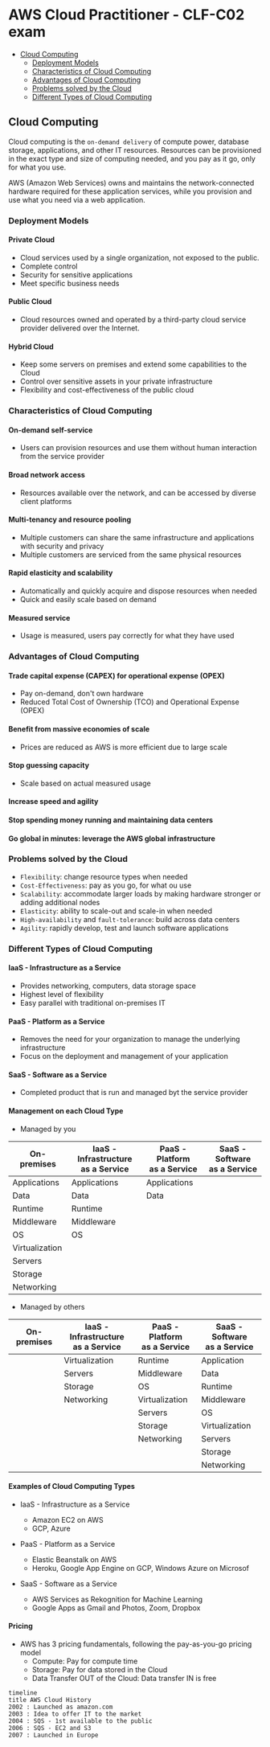 # AWS Cloud Practitioner - CLF-C02 exam

<!-- TOC depthFrom:2 -->
- [Cloud Computing](#cloud-computing)
    * [Deployment Models](#deployment-models)
    * [Characteristics of Cloud Computing](#characteristics-of-cloud-computing)
    * [Advantages of Cloud Computing](#advantages-of-cloud-computing)
    * [Problems solved by the Cloud](#advantages-of-cloud-computing)
    * [Different Types of Cloud Computing](#different-types-of-cloud-computing)
<!-- /TOC -->

<a name="cloud-computing"></a>
## Cloud Computing

Cloud computing is the `on-demand delivery` of compute power, database storage, applications, and other IT resources.
Resources can be provisioned in the exact type and size of computing needed, and you pay as it go, only for what you use.

AWS (Amazon Web Services) owns and maintains the network-connected hardware required for these application services, while you provision and use what you need via a web 
application.   

<a name="deployment-models"></a>
### Deployment Models
#### Private Cloud
* Cloud services used by a single organization, not exposed to the public.
* Complete control
* Security for sensitive applications
* Meet specific business needs

#### Public Cloud
* Cloud resources owned and operated by a third-party cloud service provider delivered over the Internet.

#### Hybrid Cloud
* Keep some servers on premises and extend some capabilities to the Cloud
* Control over sensitive assets in your private infrastructure
* Flexibility and cost-effectiveness of the public cloud

<a name="characteristics-of-cloud-computing"></a>
### Characteristics of Cloud Computing
#### On-demand self-service
* Users can provision resources and use them without human interaction from the service provider

#### Broad network access
* Resources available over the network, and can be accessed by diverse client platforms

#### Multi-tenancy and resource pooling
* Multiple customers can share the same infrastructure and applications with security and privacy
* Multiple customers are serviced from the same physical resources

#### Rapid elasticity and scalability
* Automatically and quickly acquire and dispose resources when needed
* Quick and easily scale based on demand

#### Measured service
* Usage is measured, users pay correctly for what they have used

<a name="advantages-of-cloud-computing"></a>
### Advantages of Cloud Computing
#### Trade capital expense (CAPEX) for operational expense (OPEX)
* Pay on-demand, don't own hardware
* Reduced Total Cost of Ownership (TCO) and Operational Expense (OPEX)

#### Benefit from massive economies of scale
* Prices are reduced as AWS is more efficient due to large scale

#### Stop guessing capacity
* Scale based on actual measured usage

#### Increase speed and agility

#### Stop spending money running and maintaining data centers

#### Go global in minutes: leverage the AWS global infrastructure

<a name="problems-solved-by-the-cloud"></a>
### Problems solved by the Cloud
* `Flexibility`: change resource types when needed
* `Cost-Effectiveness`: pay as you go, for what ou use
* `Scalability`: accommodate larger loads by making hardware stronger or adding additional nodes
* `Elasticity`: ability to scale-out and scale-in when needed
* `High-availability` and `fault-tolerance`: build across data centers
* `Agility`: rapidly develop, test and launch software applications

<a name="different-types-of-cloud-computing"></a>
### Different Types of Cloud Computing

#### IaaS - Infrastructure as a Service
* Provides networking, computers, data storage space
* Highest level of flexibility
* Easy parallel with traditional on-premises IT

#### PaaS - Platform as a Service
* Removes the need for your organization to manage the underlying infrastructure
* Focus on the deployment and management of your application

#### SaaS - Software as a Service
* Completed product that is run and managed byt the service provider

#### Management on each Cloud Type
* Managed by you

| On-premises    | IaaS - Infrastructure<br/>as a Service | PaaS - Platform<br/>as a Service | SaaS - Software<br/>as a Service |
|----------------|----------------------------------------|----------------------------------|----------------------------------|
| Applications   | Applications                           | Applications                     |                                  |
| Data           | Data                                   | Data                             |                                  |
| Runtime        | Runtime                                |                                  |                                  |
| Middleware     | Middleware                             |                                  |                                  |
| OS             | OS                                     |                                  |                                  |
| Virtualization |                                        |                                  |                                  |
| Servers        |                                        |                                  |                                  |
| Storage        |                                        |                                  |                                  |
| Networking     |                                        |                                  |                                  |

* Managed by others

| On-premises | IaaS - Infrastructure<br/>as a Service | PaaS - Platform<br/>as a Service | SaaS - Software<br/>as a Service |
|-------------|----------------------------------------|----------------------------------|----------------------------------|
|             | Virtualization                         | Runtime                          | Application                      |
|             | Servers                                | Middleware                       | Data                             |
|             | Storage                                | OS                               | Runtime                          |
|             | Networking                             | Virtualization                   | Middleware                       |
|             |                                        | Servers                          | OS                               |
|             |                                        | Storage                          | Virtualization                   |
|             |                                        | Networking                       | Servers                          |
|             |                                        |                                  | Storage                          |
|             |                                        |                                  | Networking                       |

#### Examples of Cloud Computing Types
* IaaS - Infrastructure as a Service
  * Amazon EC2 on AWS
  * GCP, Azure

* PaaS - Platform as a Service
  * Elastic Beanstalk on AWS
  * Heroku, Google App Engine on GCP, Windows Azure on Microsof
* SaaS - Software as a Service
  * AWS Services as Rekognition for Machine Learning
  * Google Apps as Gmail and Photos, Zoom, Dropbox  

#### Pricing
* AWS has 3 pricing fundamentals, following the pay-as-you-go pricing model
  * Compute: Pay for compute time
  * Storage: Pay for data stored in the Cloud
  * Data Transfer OUT of the Cloud: Data transfer IN is free

```mermaid
timeline
title AWS Cloud History
2002 : Launched as amazon.com
2003 : Idea to offer IT to the market
2004 : SQS - 1st available to the public
2006 : SQS - EC2 and S3
2007 : Launched in Europe
```